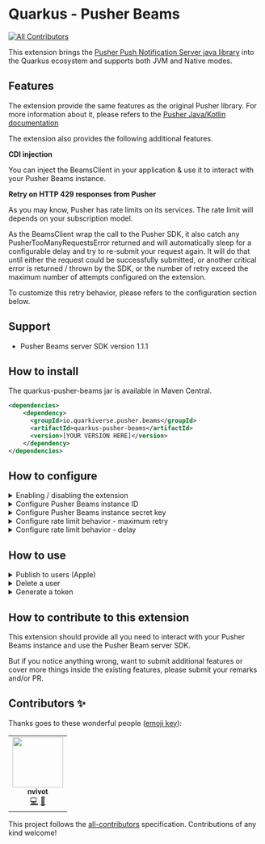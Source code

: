 # Quarkus - Pusher Beams
<!-- ALL-CONTRIBUTORS-BADGE:START - Do not remove or modify this section -->
[![All Contributors](https://img.shields.io/badge/all_contributors-1-orange.svg?style=flat-square)](#contributors-)
<!-- ALL-CONTRIBUTORS-BADGE:END -->

This extension brings the [Pusher Push Notification Server java library](https://github.com/pusher/push-notifications-server-java) into the Quarkus ecosystem and supports both JVM and Native modes.


## Features

The extension provide the same features as the original Pusher library. For more information about it, please refers to the [Pusher Java/Kotlin documentation](https://pusher.com/docs/beams/reference/server-sdk-java-kotlin/)

The extension also provides the following additional features.

**CDI injection**

You can inject the BeamsClient in your application & use it to interact with your Pusher Beams instance.

**Retry on HTTP 429 responses from Pusher**

As you may know, Pusher has rate limits on its services. The rate limit will depends on your subscription model.

As the BeamsClient wrap the call to the Pusher SDK, it also catch any PusherTooManyRequestsError returned and will automatically sleep for a configurable delay and try to re-submit your request again.
It will do that until either the request could be successfully submitted, or another critical error is returned / thrown by the SDK, or the number of retry exceed the maximum number of attempts configured on the extension.

To customize this retry behavior, please refers to the configuration section below.

## Support

* Pusher Beams server SDK version 1.1.1


## How to install

The quarkus-pusher-beams jar is available in Maven Central.

```xml
<dependencies>
    <dependency>
      <groupId>io.quarkiverse.pusher.beams</groupId>
      <artifactId>quarkus-pusher-beams</artifactId>
      <version>[YOUR VERSION HERE]</version>
    </dependency>
</dependencies>
```

## How to configure


<details><summary>Enabling / disabling the extension</summary>
<p>

The extension is enabled by default as long as you include it into your dependencies.
To disable it through configuration, please use the following property.

**Optional**

**Defaults to true**.
    
```
quarkus.pusher.beams.enabled=false
```

</p>
</details>

<details><summary>Configure Pusher Beams instance ID</summary>
<p>

Set the Pusher Beams instance ID to connect to.

**Required**
    
```
quarkus.pusher.beams.instance-id=8f9a6e22-2483-49aa-8552-125f1a4c5781
```

</p>
</details>

<details><summary>Configure Pusher Beams instance secret key</summary>
<p>

Set the Pusher Beams instance secret key to connect to.

**Required**
    
```
quarkus.pusher.beams.secret-key=C54D42FB7CD2D408DDB22D7A0166F1D
```

</p>
</details>

<details><summary>Configure rate limit behavior - maximum retry</summary>
<p>

Configures the maximum number of attempt the extension will try to re-submit your Pusher operation (i.e publish to users, delete a user, etc.) in case of PusherTooManyRequestError.

**Optional**

**Default value is 5**.

```
quarkus.pusher.beams.rate-limit.max-retry=3
```

</p>
</details>

<details><summary>Configure rate limit behavior - delay</summary>
<p>

Configures the delay in milliseconds between attempts in case of PusherTooManyRequestError.


**Optional**

**Default value is 20 milliseconds**.

```
quarkus.pusher.beams.rate-limit.delay=100
```

</p>
</details>


## How to use


<details><summary>Publish to users (Apple)</summary>
<p>

Here is an example to publish to users using the PublishRequest bean.
The publishToUsers function explicitly throw some exceptions that you'll have to handle but be aware that the Pusher SDK also thrown several runtime exceptions that you may be interested in handling as well depending on your use case.

```java

@ApplicationScoped
public class AppleNotificationExample {

  @Inject
  BeamsClient beamsClient;
  
  public void publish(final List<String> users, final String title, final String subtitle, final String body) {
  
    // Use the PublishRequest object or build your own custom Map as publish request
    final PublishRequest publishRequest = new PublishRequest();
    publishRequest.apns()
                .aps()
                .withBadge(1)
                .withMutableContent();
    publishRequest.apns()
                .aps()
                .alert()
                .withTitle(title)
                .withSubtitle(subtitle)
                .withBody(StringEscapeUtils.unescapeJava(body));
    publishRequest.apns()
                .pusher()
                .withDisableDeliveryTracking();
    
    try {
    
      beamsClient.publishToUsers(users, publishRequest);
      
    } catch (IOException | InterruptedException | URISyntaxException e) {
    
      // Unexpected exception handling here
      
    } catch (PusherAuthError | PusherTooManyRequestsError | PusherMissingInstanceError | PusherValidationError | PusherServerError e) {
    
      // Pusher runtime exception handling here
    }
  }
}

```

</p>
</details>


<details><summary>Delete a user</summary>
<p>

Here is an example to delete a user.
The deleteUser function does not explicitly throw any exception but be aware that the Pusher SDK also thrown several runtime exceptions that you may be interested in handling as well depending on your use case.

```java

@ApplicationScoped
public class DeleteUserExample {

  @Inject
  BeamsClient beamsClient;
  
  public void delete(final String userId) {
  
    try {
    
      beamsClient.deleteUser(userId);
      
    } catch (PusherAuthError | PusherTooManyRequestsError | PusherMissingInstanceError | PusherValidationError | PusherServerError e) {
    
      // Pusher runtime exception handling here
    }
  }
}

```

</p>
</details>


<details><summary>Generate a token</summary>
<p>

Here is an example to generate a token.

```java

@ApplicationScoped
public class GenerateTokenExample {

  @Inject
  BeamsClient beamsClient;
  
  public void generate(final String userId) {
  
      Map<String, Object> tokenInfo = beamsClient.generateToken(userId);
      
      // Do anything you need with token information
      // Usually this is used on your own authentication endpoint to authenticate Pusher beams users.
  }
}

```

</p>
</details>

## How to contribute to this extension

This extension should provide all you need to interact with your Pusher Beams instance and use the Pusher Beam server SDK.

But if you notice anything wrong, want to submit additional features or cover more things inside the existing features, please submit your remarks and/or PR.

## Contributors ✨

Thanks goes to these wonderful people ([emoji key](https://allcontributors.org/docs/en/emoji-key)):

<!-- ALL-CONTRIBUTORS-LIST:START - Do not remove or modify this section -->
<!-- prettier-ignore-start -->
<!-- markdownlint-disable -->
<table>
  <tr>
    <td align="center"><a href="https://github.com/nicolas-vivot"><img src="https://avatars.githubusercontent.com/u/79290619?v=4?s=100" width="100px;" alt=""/><br /><sub><b>nvivot</b></sub></a><br /><a href="https://github.com/quarkiverse/quarkus-pusher-beams/commits?author=nicolas-vivot" title="Code">💻</a> <a href="#maintenance-nicolas-vivot" title="Maintenance">🚧</a></td>
  </tr>
</table>

<!-- markdownlint-restore -->
<!-- prettier-ignore-end -->

<!-- ALL-CONTRIBUTORS-LIST:END -->

This project follows the [all-contributors](https://github.com/all-contributors/all-contributors) specification. Contributions of any kind welcome!

